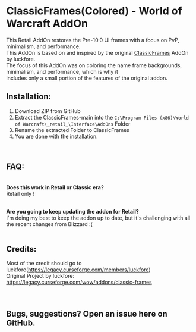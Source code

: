 # ClassicFrames(Colored) - World of Warcraft AddOn
This Retail AddOn restores the Pre-10.0 UI frames with a focus on PvP, minimalism, and performance.
<br>This AddOn is based on and inspired by the original [ClassicFrames](https://legacy.curseforge.com/wow/addons/classic-frames) AddOn by luckfore.
<br>The focus of this AddOn was on coloring the name frame backgrounds, minimalism, and performance, which is why it
<br>includes only a small portion of the features of the original addon.

## Installation:
1. Download ZIP from GitHub
2. Extract the ClassicFrames-main into the `C:\Program Files (x86)\World of Warcraft\_retail_\Interface\AddOns` Folder
3. Rename the extracted Folder to ClassicFrames
4. You are done with the installation.
<br>

## FAQ:

**<br>Does this work in Retail or Classic era?**
<br>Retail only !

**<br>Are you going to keep updating the addon for Retail?**
<br>I'm doing my best to keep the addon up to date, but it's challenging with all the recent changes from Blizzard :(
<br><br>

## Credits:
Most of the credit should go to luckfore(https://legacy.curseforge.com/members/luckfore)
<br>Original Project by luckfore: https://legacy.curseforge.com/wow/addons/classic-frames
<br>
<br>
<br>

## Bugs, suggestions? Open an issue here on GitHub.

